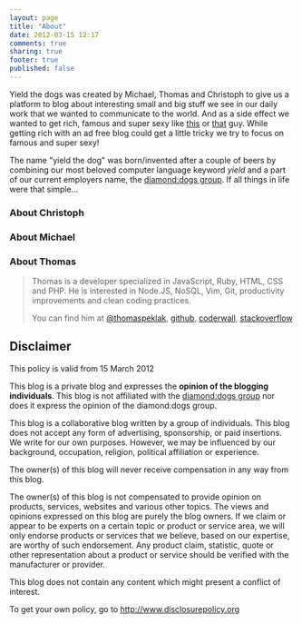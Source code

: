 ```yaml
---
layout: page
title: "About"
date: 2012-03-15 12:17
comments: true
sharing: true
footer: true
published: false
---
```


Yield the dogs was created by Michael, Thomas and Christoph to give us a platform to blog about interesting small and big stuff we see in our daily work that we wanted to communicate to the world. And as a side effect we wanted to get rich, famous and super sexy like [this](http://www.neowin.net/images/uploaded/stallman.jpg) or [that](http://david.heinemeierhansson.com/) guy. While getting rich with an ad free blog could get a little tricky we try to focus on famous and super sexy!

The name "yield the dog" was born/invented after a couple of beers by combining our most beloved computer language keyword *yield* and a part of our current employers name, the [diamond:dogs group](http://diamonddogs.cc). If all things in life were that simple... 

### About Christoph
### About Michael
### About Thomas
> Thomas is a developer specialized in JavaScript, Ruby, HTML, CSS and PHP. He is interested in Node.JS, NoSQL, Vim, Git, productivity improvements and clean coding practices.
>
> You can find him at [@thomaspeklak](https://twitter.com/thomaspeklak), [github](https://github.com/thomaspeklak), [coderwall](http://coderwall.com/thomaspeklak), [stackoverflow](http://stackoverflow.com/users/951607/topek)

## Disclaimer
This policy is valid from 15 March 2012

 This blog is a private blog and expresses the **opinion of the blogging individuals**. This blog is not affiliated with the [diamond:dogs group](http://diamonddogs.cc) nor does it express the opinion of the diamond:dogs group.

 This blog is a collaborative blog written by a group of individuals. This blog does not accept any form of advertising, sponsorship, or paid insertions. We write for our own purposes. However, we may be influenced by our background, occupation, religion, political affiliation or experience.

 The owner(s) of this blog will never receive compensation in any way from this blog.

 The owner(s) of this blog is not compensated to provide opinion on products, services, websites and various other topics. The views and opinions expressed on this blog are purely the blog owners. If we claim or appear to be experts on a certain topic or product or service area, we will only endorse products or services that we believe, based on our expertise, are worthy of such endorsement. Any product claim, statistic, quote or other representation about a product or service should be verified with the manufacturer or provider.

 This blog does not contain any content which might present a conflict of interest.


To get your own policy, go to http://www.disclosurepolicy.org
